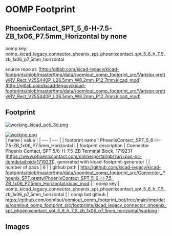 # OOMP Footprint  
## PhoenixContact_SPT_5_6-H-7.5-ZB_1x06_P7.5mm_Horizontal  by none  
  
oomp key: oomp_kicad_legacy_connector_phoenix_spt_phoenixcontact_spt_5_6_h_7_5_zb_1x06_p7_5mm_horizontal  
  
source repo at: [http://gitlab.com/kicad-legacy/kicad-footprints/blob/master/tmp/data//oomlout_oomp_footprint_src/Varistor.pretty/RV_Rect_V25S440P_L26.5mm_W8.2mm_P12.7mm.kicad_mod](http://gitlab.com/kicad-legacy/kicad-footprints/blob/master/tmp/data//oomlout_oomp_footprint_src/Varistor.pretty/RV_Rect_V25S440P_L26.5mm_W8.2mm_P12.7mm.kicad_mod)  
## Footprint  
  
[![working_kicad_pcb_3d.png](working_kicad_pcb_3d_600.png)](working_kicad_pcb_3d.png)  
  
[![working.png](working_600.png)](working.png)  
| name | value | 
| --- | --- | 
| footprint name | PhoenixContact_SPT_5_6-H-7.5-ZB_1x06_P7.5mm_Horizontal | 
| footprint description | Connector Phoenix Contact, SPT 5/6-H-7.5-ZB Terminal Block, 1719231 (https://www.phoenixcontact.com/online/portal/gb/?uri=pxc-oc-itemdetail:pid=1719231), generated with kicad-footprint-generator | 
| number of pads | 6 | 
| github path | http://github.com/kicad-legacy/kicad-footprints/blob/master/tmp/data//oomlout_oomp_footprint_src/Connector_Phoenix_SPT.pretty/PhoenixContact_SPT_5_6-H-7.5-ZB_1x06_P7.5mm_Horizontal.kicad_mod | 
| oomp key | oomp_kicad_legacy_connector_phoenix_spt_phoenixcontact_spt_5_6_h_7_5_zb_1x06_p7_5mm_horizontal | 
| oomp bot github | https://github.com/oomlout/oomlout_oomp_footprint_bot/tree/main/tmp/data//oomlout_oomp_footprint_src/footprints/kicad_legacy_connector_phoenix_spt_phoenixcontact_spt_5_6_h_7_5_zb_1x06_p7_5mm_horizontal/working | 
## Images  
